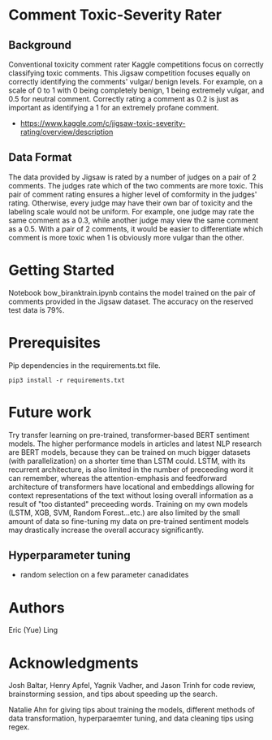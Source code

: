 # Comment Toxic-Severity Rater

## Background
Conventional toxicity comment rater Kaggle competitions focus on correctly classifying toxic comments. This Jigsaw competition focuses equally on correctly identifying the comments' vulgar/ benign levels. For example, on a scale of 0 to 1 with 0 being completely benign, 1 being extremely vulgar, and 0.5 for neutral comment. Correctly rating a comment as 0.2 is just as important as identifying a 1 for an extremely profane comment. 

* https://www.kaggle.com/c/jigsaw-toxic-severity-rating/overview/description

## Data Format
The data provided by Jigsaw is rated by a number of judges on a pair of 2 comments. The judges rate which of the two comments are more toxic. This pair of comment rating ensures a higher level of comformity in the judges' rating. Otherwise, every judge may have their own bar of toxicity and the labeling scale would not be uniform. For example, one judge may rate the same comment as a 0.3, while another judge may view the same comment as a 0.5. With a pair of 2 comments, it would be easier to differentiate which comment is more toxic when 1 is obviously more vulgar than the other. 

# Getting Started
Notebook bow_biranktrain.ipynb contains the model trained on the pair of comments provided in the Jigsaw dataset. The accuracy on the reserved test data is 79%. 

# Prerequisites
Pip dependencies in the requirements.txt file.

    pip3 install -r requirements.txt 
    
# Future work 
Try transfer learning on pre-trained, transformer-based BERT sentiment models. The higher performance models in articles and latest NLP research are BERT models, because they can be trained on much bigger datasets (with parallelization) on a shorter time than LSTM could. LSTM, with its recurrent architecture, is also limited in the number of preceeding word it can remember, whereas the attention-emphasis and feedforward architecture of transformers have locational and embeddings allowing for context representations of the text without losing overall information as a result of "too distanted" preceeding words. Training on my own models (LSTM, XGB, SVM, Random Forest...etc.) are also limited by the small amount of data so fine-tuning my data on pre-trained sentiment models may drastically increase the overall accuracy significantly. 

## Hyperparameter tuning
   * random selection on a few parameter canadidates

# Authors
Eric (Yue) Ling

# Acknowledgments
Josh Baltar, Henry Apfel, Yagnik Vadher, and Jason Trinh for code review, brainstorming session, and tips about speeding up the search. 

Natalie Ahn for giving tips about training the models, different methods of data transformation, hyperparaemter tuning, and data cleaning tips using regex. 

